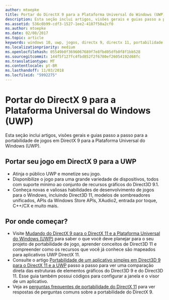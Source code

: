 ```yaml
---
author: mtoepke
title: Portar do DirectX 9 para a Plataforma Universal do Windows (UWP)
description: Esta seção inclui artigos, visões gerais e guias passo a passo para a portabilidade de jogos em DirectX 9 para a Plataforma Universal do Windows (UWP).
ms.assetid: 536c0b99-cdf3-1527-1ee2-4187f50a2cf0
ms.author: mtoepke
ms.date: 02/08/2017
ms.topic: article
keywords: windows 10, uwp, jogos, directx 9, directx 11, portabilidade
ms.localizationpriority: medium
ms.openlocfilehash: 05549b0f3696067689f7e8fbd05dfb0f8f1bb528
ms.sourcegitcommit: 144f5f127fc4fbd852f2f6780ef26054192d68fc
ms.translationtype: MT
ms.contentlocale: pt-BR
ms.lasthandoff: 11/03/2018
ms.locfileid: "5992275"
---
```

# <a name="port-from-directx-9-to-universal-windows-platform-uwp"></a>Portar do DirectX 9 para a Plataforma Universal do Windows (UWP)



Esta seção inclui artigos, visões gerais e guias passo a passo para a portabilidade de jogos em DirectX 9 para a Plataforma Universal do Windows (UWP).

##  <a name="port-your-directx-9-game-to-uwp"></a>Portar seu jogo em DirectX 9 para a UWP


-   Atinja o público UWP e monetize seu jogo.
-   Disponibilize o jogo para uma grande variedade de dispositivos, todos com suporte mínimo ao conjunto de recursos gráficos do Direct3D 9.1.
-   Conheça novas e valiosas habilidades de desenvolvimento de jogos para o Windows, incluindo Direct3D 11, modelos de sombreadores unificados, APIs da Windows Store APIs, XAudio2, entrada por toque, C++/CX e muito mais.

## <a name="where-do-i-start"></a>Por onde começar?


-   Visite [Mudando do DirectX 9 para o DirectX 11 e a Plataforma Universal do Windows (UWP)](porting-considerations.md) para saber o que você deve planejar para o seu projeto de portabilidade de jogo, aprender conceitos de Direct3D 11 e compreender como os recursos que você já conhece são mapeados para aplicativos UWP DirectX 11.
-   Consulte o artigo [Portabilidade de um aplicativo simples em Direct3D 9 para o DirectX 11 e a UWP](walkthrough--simple-port-from-direct3d-9-to-11-1.md) passo a passo para ver uma comparação direta das estruturas de elementos gráficos do Direct3D 9 e do Direct3D 11. Esse guia também possui códigos para configurar a janela e o visor de um aplicativo.
-   Veja as [perguntas frequentes de portabilidade do DirectX 11](directx-porting-faq.md) para ver respostas de perguntas comuns sobre a portabilidade do DirectX 9.

 

 




